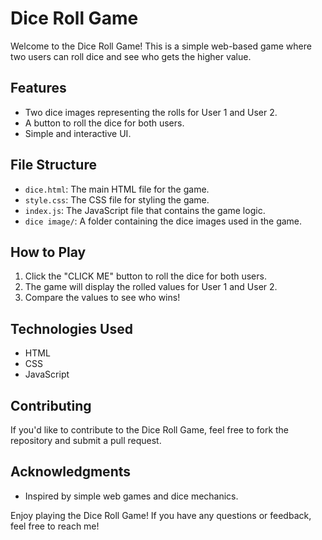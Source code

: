 # Dice Roll Game

Welcome to the Dice Roll Game! This is a simple web-based game where two users can roll dice and see who gets the higher value.

## Features

- Two dice images representing the rolls for User 1 and User 2.
- A button to roll the dice for both users.
- Simple and interactive UI.

## File Structure

- `dice.html`: The main HTML file for the game.
- `style.css`: The CSS file for styling the game.
- `index.js`: The JavaScript file that contains the game logic.
- `dice image/`: A folder containing the dice images used in the game.

## How to Play

1. Click the "CLICK ME" button to roll the dice for both users.
2. The game will display the rolled values for User 1 and User 2.
3. Compare the values to see who wins!

## Technologies Used

- HTML
- CSS
- JavaScript

## Contributing

If you'd like to contribute to the Dice Roll Game, feel free to fork the repository and submit a pull request.

## Acknowledgments

- Inspired by simple web games and dice mechanics.

Enjoy playing the Dice Roll Game! If you have any questions or feedback, feel free to reach me!
